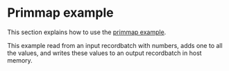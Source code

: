 # Primmap example

This section explains how to use the [primmap example](https://github.com/matthijsr/fletcher-opae/tree/master/examples/primmap).

This example read from an input recordbatch with numbers, adds one to all the values, and writes these values to an output recordbatch in host memory.
